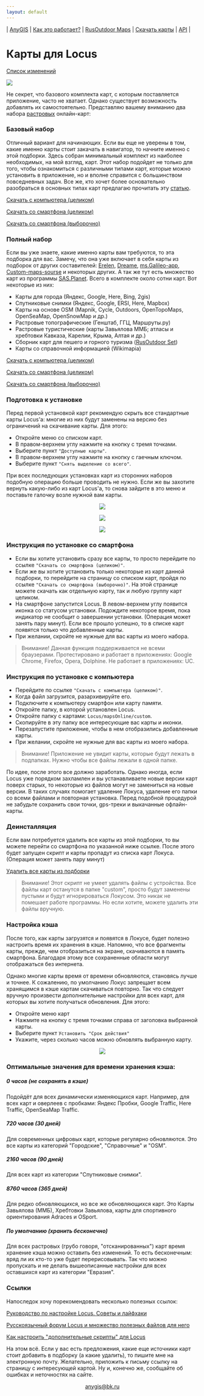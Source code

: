 ```yaml
---
layout: default
---
```


| [AnyGIS][01] | [Как это работает?][02] | [RusOutdoor Maps][03] | [Скачать карты][04] | [API][05] |


[01]: https://anygis.ru/index
[02]: https://anygis.ru/Web/Html/Description_ru
[03]: https://anygis.ru/Web/Html/RusOutdoor_ru
[04]: https://anygis.ru/Web/Html/DownloadPage_ru
[05]: https://anygis.ru/Web/Html/Api_ru
[07]: https://anygis.ru/Web/Html/Vektor_and_raster_ru




# Карты для Locus

[Список изменений][00]

[00]: https://anygis.ru/Web/Html/Changelog_ru

![](https://anygis.ru/Web/Img/4mapsLocus.png)



Не секрет, что базового комплекта карт, с которым поставляется приложение, часто не хватает. Однако существует возможность добавлять их самостоятельно. Представляю вашему вниманию два набора [растровых][07] онлайн-карт:

### Базовый набор
Отличный вариант для начинающих. Если вы еще не уверены в том, какие именно карты стоит закачать в навигатор, то начните именно с этой подборки. Здесь собран минимальный комплект из наиболее необходимых, на мой взгляд, карт.  Этот набор подойдет не только для того, чтобы ознакомиться с различными типами карт, которые можно установить в приложение, но и вполне справится с большинством повседневных задач. Все же, кто хочет более основательно разобраться в основных типах карт предлагаю прочитать эту [статью][1].

[Скачать с компьютера (целиком)][3]

[Скачать со смартфона (целиком)][2]

[Скачать со смартфона (выборочно)][0]


[1]: https://shuriktravel.ru/maps/

[2]: locus-actions://https/raw.githubusercontent.com/nnngrach/AnyGIS_maps/master/Locus_online_maps/Installers_ru/AnyGIS_short_set.xml

[3]: https://github.com/nnngrach/AnyGIS_maps/raw/master/Locus_online_maps/Zip/Maps_short_ru.zip

[0]: https://anygis.ru/Web/Html/Download/Locus_Maps_Short_ru



### Полный набор
Если вы уже знаете, какие именно карты вам требуются, то эта подборка для вас. Замечу, что она уже включает в себя карты из подборок от других составителей: [Erelen][6], [Dreame][7], [ms.Galileo-app][8], [Custom-maps-sourse][9] и некоторых других. А так же тут есть множество карт из программы [SAS.Planet][10]. Всего в комплекте около сотни карт. Вот некоторые из них:

- Карты для города (Яндекс, Google, Here, Bing, 2gis)
- Спутниковые снимки (Яндекс, Google, ERSI, Here, Mapbox) 
- Карты на основе OSM (Mapnik, Cycle, Outdoors, OpenTopoMaps, OpenSeaMap, OpenSnowMap и др.)
- Растровые топографические (Генштаб, ГГЦ, Маршруты.ру)
- Растровые туристические (карты Завьялова ММБ; атласы и хребтовки Кавказа, Карелии, Крыма, Алтая и др.)
- Сборник карт для пешего и горного туризма ([RusOutdoor Set][5])
- Карты со справочной информацией (Wikimapia)

[Скачать с компьютера (целиком)][11]

[Скачать со смартфона (целиком)][12]

[Скачать со смартфона (выборочно)][13]


[5]: https://github.com/nnngrach/AnyGIS_maps/tree/master/Experimantal_area
[6]: https://melda.ru/locus/maps/
[7]: https://4pda.ru/forum/index.php?showtopic=210573&st=3060#entry52768866
[8]: https://ms.galileo-app.com/
[9]: https://custom-map-source.appspot.com/
[10]: https://www.sasgis.org/

[11]: https://github.com/nnngrach/AnyGIS_maps/raw/master/Locus_online_maps/Zip/Maps_full_ru.zip

[12]: locus-actions://https/raw.githubusercontent.com/nnngrach/AnyGIS_maps/master/Locus_online_maps/Installers_ru/AnyGIS_full_set.xml

[13]: https://anygis.ru/Web/Html/Download/Locus_Maps_Full_ru




### Подготовка к установке

Перед первой установкой карт рекомендую скрыть все стандартные карты Locus'a: многие из них будут заменены на версию без ограничений на скачивание карты. Для этого:

* Откройте меню со списком карт.
* В правом-верхнем углу нажмите на кнопку с тремя точками.
* Выберите пункт `"Доступные карты"`.
* В правом-верхнем углу нажмите на кнопку с гаечным ключом.
* Выберите пункт `"Снять выделение со всего"`.

При всех последующих установках карт из сторонних наборов подобную операцию больше проводить не нужно. Если же вы захотите вернуть какую-либо из карт Locus'а, то снова зайдите в это меню и поставьте галочку возле нужной вам карты.

<p align="center">
<img src="https://docs.locusmap.eu/lib/exe/fetch.php?media=manual:user_guide:mapsmanager2.png"/>
</p>

<p align="center">
<img src="https://docs.locusmap.eu/lib/exe/fetch.php?media=manual:user_guide:mapsmanager9.png"/>
</p>

<p align="center">
<img src="https://docs.locusmap.eu/lib/exe/fetch.php?media=manual:user_guide:mapsmanager10.png"/>
</p>




### Инструкция по установке со смартфона
* Если вы хотите установить сразу все карты, то просто перейдите по ссылке `"Скачать со смартфона (целиком)"`. 
* Если же вы хотите установить только некоторые из карт данной подборки, то перейдите на страницу со списком карт, пройдя по ссылке `"Скачать со смартфона (выборочно)"`. На этой странице можете скачать как отдельную карту, так и любую группу карт целиком.
* На смартфоне запустится Locus. В левом-верхнем углу появится иконка со статусом установки. Подождите некоторое время, пока индикатор не сообщит о завершении установки. (Операция может занять пару минут). Если все прошло успешно, то в списке карт появятся только что добавленные карты.
* При желании, скройте не нужные для вас карты из моего набора.

> Внимание! Данная функция поддерживается не всеми браузерами. Протестировано и работает в приложениях: Google Chrome, Firefox, Opera, Dolphine. Не работает в приложениях: UC.




### Инструкция по установке с компьютера
* Перейдите по ссылке `"Скачать с компьютера (целиком)"`.
* Когда файл загрузится, разархивируйте его. 
* Подключите к компьютеру смартфон или карту памяти.
* Откройте папку, в которой установлен Locus.
* Откройте папку с картами: `Locus/mapsOnline/custom`.
* Скопируйте в эту папку все интересующие вас карты и иконки.
* Перезапустите приложение, чтобы в нем отобразились добавленные карты.
* При желании, скройте не нужные для вас карты из моего набора.

> Внимание! Приложение не увидит карты, которые будут лежать в подпапках. Нужно чтобы все файлы лежали в одной папке.

По идее, после этого все должно заработать. Однако иногда, если Locus уже порядком захламлен и вы устанавливаете новые версии карт поверх старых, то некоторые из файлов могут не замениться на новые версии. В таких случаях помогает удаление Локуса, удаление его папки со всеми файлами и повторная установка. Перед подобной процедурой не забудьте сохранить свои точки, gps-треки и выкачанные офлайн-карты.



### Деинсталляция

Если вам потребуется удалить все карты из этой подборки, то вы можете перейти со смартфона по указанной ниже ссылке. После этого будет запущен скрипт и карты пропадут из списка карт Локуса. (Операция может занять пару минут)

[Удалить все карты из подборки][17]

[17]: locus-actions://https/raw.githubusercontent.com/nnngrach/AnyGIS_maps/master/Locus_online_maps/Installers_ru/Uninstaller_AnyGIS_full_set.xml

> Внимание! Этот скрипт не умеет удалять файлы с устройства. Все файлы карт останутся в папке "custom", просто будут заменены пустыми и будут игнорироваться Локусом. Это никак не помешает работе программы. Но если хотите, можете удалить эти файлы вручную.
 

### Настройка кэша
После того, как карты загрузятся и появятся в Локусе, будет полезно настроить время их хранения в кэше. Напомню, что все фрагменты карты, прежде, чем отобразиться на экране, скачиваются в память смартфона. Благодаря этому все сохраненные области могут отображаться без интернета.

Однако многие карты время от времени обновляются, становясь лучше и точнее. К сожалению, по умолчанию Локус запрещает всем хранящимся в кэше картам скачиваться повторно. Так что следует вручную произвести дополнительные настройки для всех карт, для которых вы хотите получаться обновления. Для этого:

* Откройте меню карт
* Нажмите на кнопку с тремя точками справа от заголовка выбранной карты.
* Выберите пункт `Установить "Срок действия"`
* Укажите, через сколько часов можно обновлять выбранную карту.

<p align="center">
<img src="https://docs.locusmap.eu/lib/exe/fetch.php?media=manual:user_guide:mapsmanager.png"/>
</p>



### Оптимальные значения для времени хранения кэша:

##### 0 часов  (не сохранять в кэше)

Подойдёт для всех динамически изменяющихся карт. Например, для всех карт и оверлеев с пробками: Яндекс Пробки, Google Traffic, Here Traffic, OpenSeaMap Traffic.

##### 720 часов  (30 дней)

Для современных цифровых карт, которые регулярно обновляются. Это все карты из категорий "Городские", "Справочные" и "OSM".

##### 2160 часов  (90 дней)

Для всех карт из категории "Спутниковые снимки". 

##### 8760 часов  (365 дней)

Для редко обновляющихся, но все же обновляющихся карт. Это Карты Завьялова (ММБ), Хребтовки Завьялова, карты для спортивного ориентирования Adraces и OSport.

##### По умолчанию  (хранить бесконечно)

Для всех растровых (грубо говоря, "отсканированных") карт время хранение кэша можно оставить без изменений. То есть бесконечным: вряд ли их кто-то уже будет перерисовывать. Так что можно пропускать и не делать вышеописанные настройки для всех оставшихся карт из категории "Евразия". 





### Ссылки

Напоследок хочу порекомендовать несколько полезных ссылок:

[Руководство по настройке Locus. Советы и лайфхаки][14]

[Русскоязычный форум Locus и множество полезных файлов для него][15]

[Как настроить "дополнительные скрипты" для Locus][16]

[14]: https://shuriktravel.ru/locusmap_firststep/

[15]: https://4pda.ru/forum/index.php?showtopic=210573

[16]: https://melda.ru/locus/quick-www-bookmarks/

На этом всё. Если у вас есть предложения, какие еще источники карт стоит добавить в подборку (а какие удалить), то пишите мне на электронную почту. Желательно, приложить к письму ссылку на страницу с интересующей картой. Ну и, конечно же, сообщайте об ошибках и неточностях на сайте.


<p align="center">
<a href="mailto:anygis@bk.ru">anygis@bk.ru</a> 
</p>

